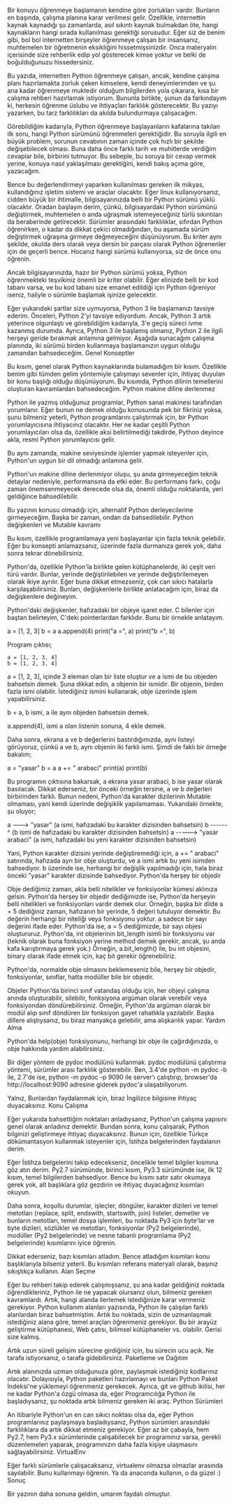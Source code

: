 <!-- 
.. title: testing coding with markdown
.. slug: testing-coding-with-markdown
.. date: 2014-08-29 17:01:51 UTC+05:00
.. tags: 
.. link: 
.. description: 
-->



Bir konuyu öğrenmeye başlamanın kendine göre zorlukları vardır. Bunların en başında, çalışma planına karar verilmesi gelir. Özellikle, internettin kaynak kaynadığı şu zamanlarda, asıl sıkıntı kaynak bulmakdan öte, hangi kaynakların hangi sırada kullanılması gerektiği sorusudur. Eğer siz de benim gibi, bol bol internetten birşeyler öğrenmeye çalışan bir insansanız, muhtemelen bir öğretmenin eksikliğini hissetmişsinizdir. Onca materyalin içerisinde size rehberlik edip yol gösterecek kimse yoktur ve belki de boğulduğunuzu hissedersiniz.

<!-- TEASER_END: Davamini oxu -->

Bu yazıda, internetten Python öğrenmeye çalışan, ancak, kendine çalışma planı hazırlamakta zorluk çeken kimselere, kendi deneyimlerimden ve şu ana kadar öğrenmeye muktedir olduğum bilgilerden yola çıkarara, kısa bir çalışma rehberi hazırlamak istiyorum. Bununla birlikte, şunun da farkındayım ki, herkesin öğrenme üslubu ve ihtiyaçları farklılık gösterecektir. Bu yazıyı yazarken, bu tarz farklılıkları da akılda bulundurmaya çalışacağım.

Görebildiğim kadarıyla, Python öğrenmeye başlayanların kafalarına takılan ilk soru, hangi Python sürümünü öğrenmeleri gerektiğidir. Bu soruyla ilgili en büyük problem, sorunun cevabının zaman içinde çok hızlı bir şekilde değişebilecek olması. Buna daha önce farklı tarih ve muhitlerde verdiğim cevaplar bile, birbirini tutmuyor. Bu sebeple, bu soruya bir cevap vermek yerine, konuya nasıl yaklaşılması gerektiğini, kendi bakış açıma göre, yazacağım.

Bence bu değerlendirmeyi yaparken kullanılması gereken ilk mikyas, kullandığınız işletim sistemi ve araçlar olacaktır. Eğer linux kullanıyorsanız, cidden büyük bir ihtimalle, bilgisayarınızda belli bir Python sürümü yüklü olacaktır. Oradan başlayın derim, çünkü, bilgisayardaki Python sürümünü değiştirmek, muhtemelen o anda uğraşmak istemeyeceğiniz türlü sıkıntıları da beraberinde getirecektir. Sürümler arasındaki farklılıklar, sıfırdan Python öğrenirken, o kadar da dikkat çekici olmadığından, bu aşamada sürüm değiştirmek uğraşına girmeye değmeyeceğini düşünüyorum. Bu kriter aynı şekilde, okulda ders olarak veya dersin bir parçası olarak Python öğrenenler için de geçerli bence. Hocanız hangi sürümü kullanıyorsa, siz de önce onu öğrenin.

Ancak bilgisayarınızda, hazır bir Python sürümü yoksa, Python öğrenmekteki teşvikiniz önemli bir kriter olabilir. Eğer elinizde belli bir kod tabanı varsa, ve bu kod tabanı size emanet edildiği için Python öğreniyor iseniz, haliyle o sürümle başlamak işinize gelecektir.

Eğer yukarıdaki şartlar size uymuyorsa, Python 3 ile başlamanızı tavsiye ederim. Önceleri, Python 2'yi tavsiye ediyordum. Ancak, Python 3 artık yeterince olgunlaştı ve görebildiğim kadarıyla, 3'e geçiş süreci ivme kazanmış durumda. Ayrıca, Python 3 ile başlamış olmanız, Python 2 ile ilgili herşeyi geride bırakmak anlamına gelmiyor. Aşağıda sunacağım çalışma planında, iki sürümü birden kullanmaya başlamanızın uygun olduğu zamandan bahsedeceğim.
Genel Konseptler

Bu kısım, genel olarak Python kaynaklarında bulamadığım bir kısım. Özellikle benim gibi tümden gelim yöntemiyle çalışmayı sevenler için, ihtiyaç duyulan bir konu başlığı olduğu düşünüyorum. Bu kısımda, Python dilinin temellerini oluşturan kavramlardan bahsedeceğim.
Python makine diline derlenmez

Python ile yazmış olduğunuz programlar, Python sanal makinesi tarafından yorumlanır. Eğer bunun ne demek olduğu konusunda pek bir fikriniz yoksa, şunu bilmeniz yeterli, Python programlarını çalıştırmak için, bir Python yorumlayıcısına ihtiyacınız olacaktır. Her ne kadar çeşitli Python yorumlayıcıları olsa da, özellikle aksi belirtilmediği takdirde, Python deyince akla, resmi Python yorumlayıcısı gelir.

Bu aynı zamanda, makine seviyesinde işlemler yapmak isteyenler için, Python'un uygun bir dil olmadığı anlamına gelir.

Python'un makine diline derlenmiyor oluşu, şu anda girmeyeceğim teknik detaylar nedeniyle, performansına da etki eder. Bu performans farkı, çoğu zaman önemsenmeyecek derecede olsa da, önemli olduğu noktalarda, yeri geldiğince bahsedilebilir.

Bu yazının konusu olmadığı için, alternatif Python derleyecilerine girmeyeceğim. Başka bir zaman, ondan da bahsedilebilir.
Python değişkenleri ve Mutable kavramı

Bu kısım, özellikle programlamaya yeni başlayanlar için fazla teknik gelebilir. Eğer bu konsepti anlamazsanız, üzerinde fazla durmanıza gerek yok, daha sonra tekrar dönebilirsiniz.

Python'da, özellikle Python'la birlikte gelen kütüphanelerde, iki çeşit veri türü vardır. Bunlar, yerinde değiştirilebilen ve yerinde değiştirilemeyen olarak ikiye ayrılır. Eğer buna dikkat etmezseniz, çok can sıkıcı hatalarla karşılaşabilirsiniz. Bunları, değişkenlerle birlikte anlatacağım için, biraz da değişkenlere değineyim.

Python'daki değişkenler, hafızadaki bir objeye işaret eder. C bilenler için baştan belirteyim, C'deki pointerlardan farklıdır. Bunu bir örnekle anlatayım.

a = [1, 2, 3]
b = a
a.append(4)
print("a =", a)
print("b =", b)

Program çıktısı;

    a = [1, 2, 3, 4]
    b = [1, 2, 3, 4]

a = [1, 2, 3], içinde 3 eleman olan bir liste oluştur ve a ismi de bu objeden bahsetsin demek. Şuna dikkat edin, a objenin bir ismidir. Bir objenin, birden fazla ismi olabilir. İstediğiniz ismini kullanarak, obje üzerinde işlem yapabilirsiniz.

b = a, b ismi, a ile aynı objeden bahsetsin demek.

a.append(4), ismi a olan listenin sonuna, 4 ekle demek.

Daha sonra, ekrana a ve b değerlerini bastırdığımızda, aynı listeyi görüyoruz, çünkü a ve b, aynı objenin iki farklı ismi. Şimdi de faklı bir örneğe bakalım;

a = "yasar"
b = a
a += " arabaci"
print(a)
print(b)

Bu programın çıktısına bakarsak, a ekrana yasar arabaci, b ise yasar olarak basılacak. Dikkat ederseniz, bir önceki örneğin tersine, a ve b değerleri birbirinden farklı. Bunun nedeni, Python'da karakter dizilerinin Mutable olmaması, yani kendi üzerinde değişiklik yapılamaması. Yukarıdaki örnekte, şu oluyor;

a ---> "yasar" (a ismi, hafızadaki bu karakter dizisinden bahsetsin)
b ------^      (b ismi de hafızadaki bu karakter dizisinden bahsetsin)
a -----> "yasar arabaci" (a ismi, hafızadaki bu yeni karakter dizisinden bahsetsin)

Yani, Python karakter dizisini yerinde değiştiremediği için, a += " arabaci" satırında, hafızada ayrı bir obje oluşturdu, ve a ismi artık bu yeni isimden bahsediyor. b üzerinde ise, herhangi bir değişlik yapılmadığı için, hala biraz önceki "yasar" karakter dizisinde bahsediyor.
Python'da herşey bir objedir

Obje dediğimiz zaman, akla belli nitelikler ve fonksiyonlar kümesi aklınıza gelsin. Python'da herşey bir objedir dediğimizde ise, Python'da herşeyin belli nitelikleri ve fonksiyonları vardır demek olur. Örneğin, başka bir dilde a = 5 dediğiniz zaman, hafızanın bir yerinde, 5 değeri tutuluyor demektir. Bu değerin herhangi bir niteliği veya fonksiyonu yoktur. a sadece bir sayı değerini ifade eder. Python'da ise, a = 5 dediğimizde, bir sayı objesi oluştururuz. Python'da, int objelerinin bit_length isimli bir fonksiyonu var (teknik olarak buna fonksiyon yerine method demek gerekir, ancak, şu anda kafa karıştırmaya gerek yok.) Örneğin, a.bit_length() ile, bu int objesini, binary olarak ifade etmek için, kaç bit gerekir öğrenebiliriz.

Python'da, normalde obje olmasını beklemeseniz bile, herşey bir objedir, fonksiyonlar, sınıflar, hatta modüller bile bir objedir.

Objeler Python'da birinci sınıf vatandaş olduğu için, her objeyi çalışma anında oluşturabilir, silebilir, fonksiyona argüman olarak verebilir veya fonksiyondan döndürebilirsiniz. Örneğin, Python'da argüman olarak bir modül alıp sınıf döndüren bir fonksiyon gayet rahatlıkla yazılabilir. Başka dillere alıştıysanız, bu biraz manyakça gelebilir, ama alışkanlık yapar.
Yardım Alma

Python'da help(obje) fonksiyonunu, herhangi bir obje ile çağırdığınızda, o obje hakkında yardım alabilirsiniz.

Bir diğer yöntem de pydoc modülünü kullanmak. pydoc modülünü çalıştırma yöntemi, sürümler arası farklılık gösterebilir. Ben, 3.4'de python -m pydoc -b ile, 2.7'de ise, python -m pydoc -p 9090 ile server'ı çalıştırıp, browser'da http://localhost:9090 adresine giderek pydoc'a ulaşabiliyorum.

Yalnız, Bunlardan faydalanmak için, biraz İngilizce bilgisine ihtiyaç duyacaksınız.
Konu Çalışma

Eğer yukarıda bahsettiğim noktaları anladıysanız, Python'un çalışma yapısını genel olarak anladınız demektir. Bundan sonra, konu çalışarak, Python bilginizi geliştirmeye ihtiyaç duyacaksınız. Bunun için, özellikle Türkçe dökümantasyon kullanmak isteyenler için, İstihza belgelerinden faydalanın derim.

Eğer İstihza belgelerini takip edecekseniz, öncelikle temel bilgiler kısmına göz atın derim. Py2.7 sürümünde, birinci kısım, Py3.3 sürümünde ise, ilk 12 kısım, temel bilgilerden bahsediyor. Bence bu kısmı satır satır okumaya gerek yok, alt başlıklara göz gezdirin ve ihtiyaç duyacağınız kısımları okuyun.

Daha sonra, koşullu durumlar, işleçler, döngüler, karakter dizileri ve temel metotları (replace, split, endswith, startswith, join) listeler, demetler ve bunların metotları, temel dosya işlemleri, bu noktada Py3 için byte'lar ve byte dizileri, sözlükler ve metotları, fonksiyonlar (Py2 belgelerinde), modüller (Py2 belgelerinde) ve nesne tabanlı programlama (Py2 belgelerinde) kısımlarını iyice öğrenin.

Dikkat ederseniz, bazı kısımları atladım. Bence atladığım kısımları konu başlıklarıyla bilseniz yeterli. Bu kısımları referans materyali olarak, başınız sıkıştıkça kullanın.
Alan Seçme

Eğer bu rehberi takip ederek çalışmışsanız, şu ana kadar geldiğiniz noktada öğrendikleriniz, Python ile ne yapacak olursanız olun, bilmeniz gereken kavramlardı. Artık, hangi alanda ilerlemek istediğinize karar vermeniz gerekiyor. Python kullanım alanları yazısında, Python ile çalışılan farklı alanlardan biraz bahsetmiştim. Artık bu noktada, sizin de uzmanlaşmak istediğiniz alana göre, temel araçları öğrenmeniz gerekiyor. Bu bir arayüz geliştirme kütüphanesi, Web çatısı, bilimsel kütüphaneler vs. olabilir. Gerisi size kalmış.

Artık uzun süreli gelişim sürecine girdiğiniz için, bu sürecin ucu açık. Ne tarafa istiyorsanız, o tarafa gidebilirsiniz.
Paketleme ve Dağıtım

Artık alanınızda uzman olduğunuza göre, paylaşmak istediğiniz kodlarınız olacatır. Dolayısıyla, Python paketleri hazırlamayı ve bunları Python Paket İndeksi'ne yüklemeyi öğrenmeniz gerekecek. Ayrıca, git ve github ikilisi, her ne kadar Python'a özgü olmasa da, eğer Programcılığa Python ile başladıysanız, şu noktada artık bilmeniz gereken iki araç.
Python Sürümleri

An itibariyle Python'un en can sıkıcı noktası olsa da, eğer Python programlarınız paylaşmaya başladıysanız, Python sürümleri arasındaki farklılıklara da artık dikkat etmeniz gerekiyor. Eğer az bir çabayla, hem Py2.7, hem Py3.x sürümlerinde çalışabilecek bir programınız varsa, gerekli düzenlemeleri yaparak, programınızın daha fazla kişiye ulaşmasını sağlayabilirsiniz.
VirtualEnv

Eğer farklı sürümlerle çalışacaksanız, virtualenv olmazsa olmazlar arasında sayılabilir. Bunu kullanmayı öğrenin. Ya da anaconda kullanın, o da güzel :)
Sonuç

Bir yazının daha sonuna geldim, umarım faydalı olmuştur.
